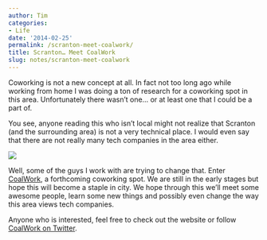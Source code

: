 ```yaml
---
author: Tim
categories:
- Life
date: '2014-02-25'
permalink: /scranton-meet-coalwork/
title: Scranton… Meet CoalWork
slug: notes/scranton-meet-coalwork
---
```


Coworking is not a new concept at all. In fact not too long ago while working from home I was doing a ton of research for a coworking spot in this area. Unfortunately there wasn’t one… or at least one that I could be a part of.

<!--more-->

You see, anyone reading this who isn’t local might not realize that Scranton (and the surrounding area) is not a very technical place. I would even say that there are not really many tech companies in the area either.

![][1]

Well, some of the guys I work with are trying to change that. Enter [CoalWork][2], a forthcoming coworking spot. We are still in the early stages but hope this will become a staple in city. We hope through this we’ll meet some awesome people, learn some new things and possibly even change the way this area views tech companies.

Anyone who is interested, feel free to check out the website or follow [CoalWork on Twitter][3].

 [1]: https://www.filepicker.io/api/file/PBs0tS46TlyZlmOGw7vl
 [2]: http://coalwork.com
 [3]: https://twitter.com/coalwork
 